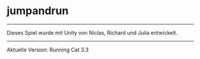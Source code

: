 # jumpandrun
***
Dieses Spiel wurde mit Unity von Niclas, Richard und Julia entwickelt.
***
Aktuelle Version: Running Cat 3.3
